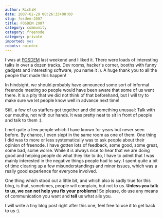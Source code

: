 ```yaml
---
author: RichiH
date: 2007-02-28 00:26:33+00:00
slug: fosdem-2007
title: FOSDEM 2007
category: community
category: freenode
category: private
imported: yes
robots: noindex
---
```

I was at [FOSDEM](http://fosdem.org/) last weekend and I liked it. There were loads of interesting talks in over a dozen tracks. Dev rooms, hacker's corner, booths with funny gadgets and interesting software, you name it :). A huge thank you to all the people that made this happen!

In hindsight, we should probably have announced some sort of informal freenode meeting so people would have been aware that some of us went there. It is a pity that we did not think of that beforehand, but I will try to make sure we let people know well in advance next time!

Still, a few of us staffers got together and did something unusual: Talk with our mouths, not with our hands. It was pretty neat to sit in front of people and talk to them :).

I met quite a few people which I have known for years but never seen before. By chance, I even slept in the same room as one of them. One thing I did was to more or less systematically was to ask people about their opinion of freenode. I have gotten lots of feedback, some good, some great, some bad, some worse. While it is always nice to hear that we are doing good and helping people do what they like to do, I have to admit that I was mainly interested in the negative things people had to say. I spent quite a bit of time clearing up a few misunderstandings and minor issues, which was a really good experience for everyone involved.

One thing which stood out a little bit, and which also is sadly true for this blog, is that, sometimes, people will complain, but not to us. **Unless you talk to us, we can not help you fix your problems!** So please, do use any means of communication you want and **tell** us what ails you.

I will write a tiny blog post right after this one, feel free to use it to get back to us :).
